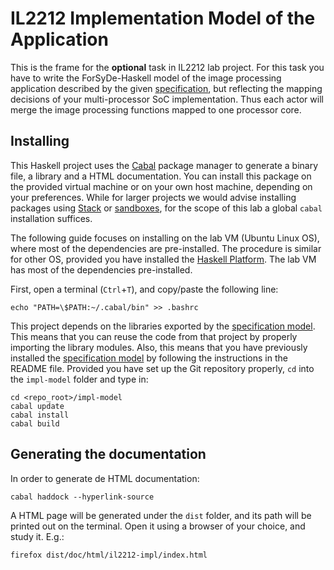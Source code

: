 # IL2212 Implementation Model of the Application

This is the frame for the **optional** task in IL2212 lab project. For this task you have to write the ForSyDe-Haskell model of the image processing application described by the given [specification](../spec-model), but reflecting the mapping decisions of your multi-processor SoC implementation. Thus each actor will merge the image processing functions mapped to one processor core. 

## Installing

This Haskell project uses the [Cabal](https://www.haskell.org/cabal/) package manager to generate a binary file, a library and a HTML documentation. You can install this package on the provided virtual machine or on your own host machine, depending on your preferences. While for larger projects we would advise installing packages using [Stack](https://docs.haskellstack.org/en/stable/README/) or [sandboxes](http://coldwa.st/e/blog/2013-08-20-Cabal-sandbox.html), for the scope of this lab a global `cabal` installation suffices. 

The following guide focuses on installing on the lab VM (Ubuntu Linux OS), where most of the dependencies are pre-installed. The procedure is similar for other OS, provided you have installed the [Haskell Platform](https://www.haskell.org/platform/). The lab VM has most of the dependencies pre-installed.

First, open a terminal (`Ctrl`+`T`), and copy/paste the following line:

    echo "PATH=\$PATH:~/.cabal/bin" >> .bashrc

This project depends on the libraries exported by the [specification model](../spec-model). This means that you can reuse the code from that project by properly importing the library modules. Also, this means that you have previously installed the [specification model](../spec-model) by following the instructions in the README file. Provided you have set up the Git repository properly, `cd` into the `impl-model` folder and type in:

    cd <repo_root>/impl-model
	cabal update
	cabal install
	cabal build
	
## Generating the documentation
	
In order to generate de HTML documentation:

    cabal haddock --hyperlink-source

A HTML page will be generated under the `dist` folder, and its path will be printed out on the terminal. Open it using a browser of your choice, and study it. E.g.:

    firefox dist/doc/html/il2212-impl/index.html
	
